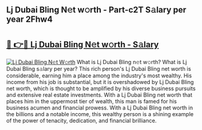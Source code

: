 ## Lj Dubai Bling N𝚎t w𝚘rth - Part-c2T S𝚊lary per year 2Fhw4

# <h2><a href="http://gc0bhnd.nevu.top/?p=Lj+Dubai+Bling">🔗 👉🔴 Lj Dubai Bling N𝚎t w𝚘rth - S𝚊lary</a></h2>

[![Lj Dubai Bling N𝚎t W𝚘rth](https://i.imgur.com/Oavwk0R.jpeg)](http://gc0bhnd.nevu.top/?p=Lj+Dubai+Bling)
What is Lj Dubai Bling n𝚎t w𝚘rth? What is Lj Dubai Bling s𝚊lary per year?
This rich person's Lj Dubai Bling net worth is considerable, earning him a place among the industry's most wealthy. His income from his job is substantial, but it is overshadowed by Lj Dubai Bling net worth, which is thought to be amplified by his diverse business pursuits and extensive real estate investments. With a Lj Dubai Bling net worth that places him in the uppermost tier of wealth, this man is famed for his business acumen and financial prowess. With a Lj Dubai Bling net worth in the billions and a notable income, this wealthy person is a shining example of the power of tenacity, dedication, and financial brilliance.
